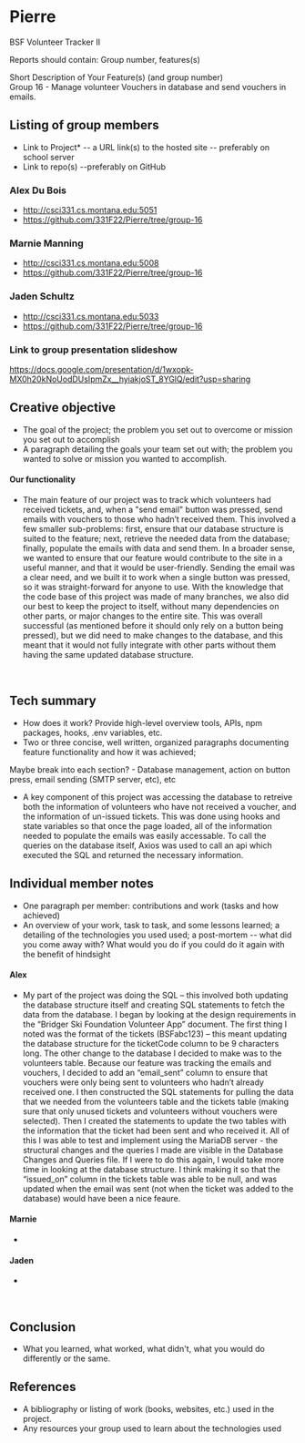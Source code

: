 # Pierre
BSF Volunteer Tracker II

Reports should contain:
    Group number, features(s)
  
  Short Description of Your Feature(s) (and group number)  
  Group 16 - Manage volunteer Vouchers in database and send vouchers in emails.

## Listing of group members
  - Link to Project* -- a URL link(s) to the hosted site -- preferably on school server 
  - Link to repo(s) --preferably on GitHub

### Alex Du Bois
 - http://csci331.cs.montana.edu:5051
 - https://github.com/331F22/Pierre/tree/group-16
          
### Marnie Manning
 - http://csci331.cs.montana.edu:5008
 - https://github.com/331F22/Pierre/tree/group-16

### Jaden Schultz
 - http://csci331.cs.montana.edu:5033
 - https://github.com/331F22/Pierre/tree/group-16


### Link to group presentation slideshow
https://docs.google.com/presentation/d/1wxopk-MX0h20kNoUodDUsIpmZx__hyiakjoST_8YGlQ/edit?usp=sharing


## Creative objective 
- The goal of the project; the problem you set out to overcome or mission you set out to accomplish
- A paragraph detailing the goals your team set out with; the problem you wanted to solve or mission you wanted to accomplish.
#### Our functionality
- The main feature of our project was to track which volunteers had received tickets, and, when a "send email" button was pressed, send emails with vouchers to those who hadn’t received them. This involved a few smaller sub-problems: first, ensure that our database structure is suited to the feature; next, retrieve the needed data from the database; finally, populate the emails with data and send them. In a broader sense, we wanted to ensure that our feature would contribute to the site in a useful manner, and that it would be user-friendly. Sending the email was a clear need, and we built it to work when a single button was pressed, so it was straight-forward for anyone to use. With the knowledge that the code base of this project was made of many branches, we also did our best to keep the project to itself, without many dependencies on other parts, or major changes to the entire site. This was overall successful (as mentioned before it should only rely on a button being pressed), but we did need to make changes to the database, and this meant that it would not fully integrate with other parts without them having the same updated database structure.

  &nbsp;  
    
## Tech summary
- How does it work? Provide high-level overview tools, APIs, npm packages, hooks, .env variables, etc.
- Two or three concise, well written, organized paragraphs documenting feature functionality and how it was achieved;

Maybe break into each section? - Database management, action on button press, email sending (SMTP server, etc), etc

- A key component of this project was accessing the database to retreive both the information of volunteers who have not received a voucher, and the information of un-issued tickets. This was done using hooks and state variables so that once the page loaded, all of the information needed to populate the emails was easily accessable. To call the queries on the database itself, Axios was used to call an api which executed the SQL and returned the necessary information.
  &nbsp;  
    
    
## Individual member notes 
- One paragraph per member: contributions and work (tasks and how achieved)
- An overview of your work, task to task, and some lessons learned; a detailing of the technologies you used used; a post-mortem -- what did you come away with? What would you do if you could do it again with the benefit of hindsight

#### Alex
 - My part of the project was doing the SQL – this involved both updating the database structure itself and creating SQL statements to fetch the data from the database. I began by looking at the design requirements in the “Bridger Ski Foundation Volunteer App” document. The first thing I noted was the format of the tickets (BSFabc123) – this meant updating the database structure for the ticketCode column to be 9 characters long. The other change to the database I decided to make was to the volunteers table. Because our feature was tracking the emails and vouchers, I decided to add an “email_sent” column to ensure that vouchers were only being sent to volunteers who hadn’t already received one. I then constructed the SQL statements for pulling the data that we needed from the volunteers table and the tickets table (making sure that only unused tickets and volunteers without vouchers were selected). Then I created the statements to update the two tables with the information that the ticket had been sent and who received it. All of this I was able to test and implement using the MariaDB server - the structural changes and the queries I made are visible in the Database Changes and Queries file. If I were to do this again, I would take more time in looking at the database structure. I think making it so that the “issued_on” column in the tickets table was able to be null, and was updated when the email was sent (not when the ticket was added to the database) would have been a nice feaure. 
          
#### Marnie
 - 

#### Jaden
 - 
  &nbsp;  
    
## Conclusion 
- What you learned, what worked, what didn't, what you would do differently or the same.
  &nbsp;  
      
## References 
- A bibliography or listing of work (books, websites, etc.) used in the project.
- Any resources your group used to learn about the technologies used

